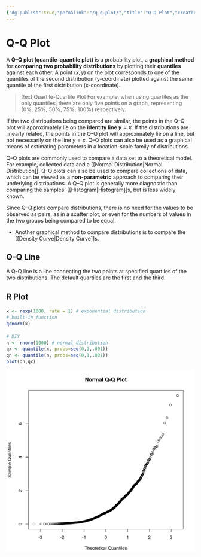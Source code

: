 ```yaml
---
{"dg-publish":true,"permalink":"/q-q-plot/","title":"Q-Q Plot","created":"2022-09-15T19:09:00","updated":"2022-12-11T01:05:27"}
---
```



# Q-Q Plot

A **Q–Q plot (quantile-quantile plot)** is a probability plot, a **graphical method** for **comparing two probability distributions** by plotting their **quantiles** against each other. A point $(x, y)$ on the plot corresponds to one of the quantiles of the second distribution (y-coordinate) plotted against the same quantile of the first distribution (x-coordinate).

> [!ex] Quartile-Quartile Plot
> For example, when using quartiles as the only quantiles, there are only five points on a graph, representing (0%, 25%, 50%, 75%, 100%) respectively.

If the two distributions being compared are similar, the points in the Q–Q plot will approximately lie on the **identity line $y = x$**. If the distributions are linearly related, the points in the Q–Q plot will approximately lie on a line, but not necessarily on the line $y = x$. Q–Q plots can also be used as a graphical means of estimating parameters in a location-scale family of distributions.

Q–Q plots are commonly used to compare a data set to a theoretical model. For example, collected data and a [[Normal Distribution\|Normal Distribution]].
Q–Q plots can also be used to compare collections of data, which can be viewed as a **non-parametric** approach to comparing their underlying distributions. A Q–Q plot is generally more diagnostic than comparing the samples' [[Histogram\|Histogram]]s, but is less widely known.

Since Q–Q plots compare distributions, there is no need for the values to be observed as pairs, as in a scatter plot, or even for the numbers of values in the two groups being compared to be equal.

- <span class="alt-check alt-check-tip">Another graphical method to compare distributions is to compare the [[Density Curve\|Density Curve]]s.</span>

## Q-Q Line

A Q-Q line is a line connecting the two points at specified quartiles of the two distributions. The default quartiles are the first and the third.

## R Plot

```r
x <- rexp(1000, rate = 1) # exponential distribution
# built-in function
qqnorm(x)

# DIY
n <- rnorm(1000) # normal distribution
qx <- quantile(x, probs=seq(0,1,.001))
qn <- quantile(n, probs=seq(0,1,.001))
plot(qn,qx)
```

![](https://raw.githubusercontent.com/zcysxy/Figurebed/master/img/20220915192133.png)
